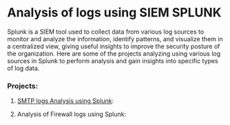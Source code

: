 # Analysis of logs using SIEM SPLUNK
Splunk is a SIEM tool used to collect data from various log sources to monitor and analyze the information, identify patterns, and visualize them in a centralized view, giving useful insights to improve the security posture of the organization. Here are some of the projects analyzing using various log sources in Splunk to perform analysis and gain insights into specific types of log data.

### Projects:
1. [SMTP logs Analysis using Splunk](https://github.com/Shalini766/Splunk-Projects/blob/main/Analysis%20of%20Firewall%20logs%20using%20Splunk.md):

2. Analysis of Firewall logs using Splunk:

